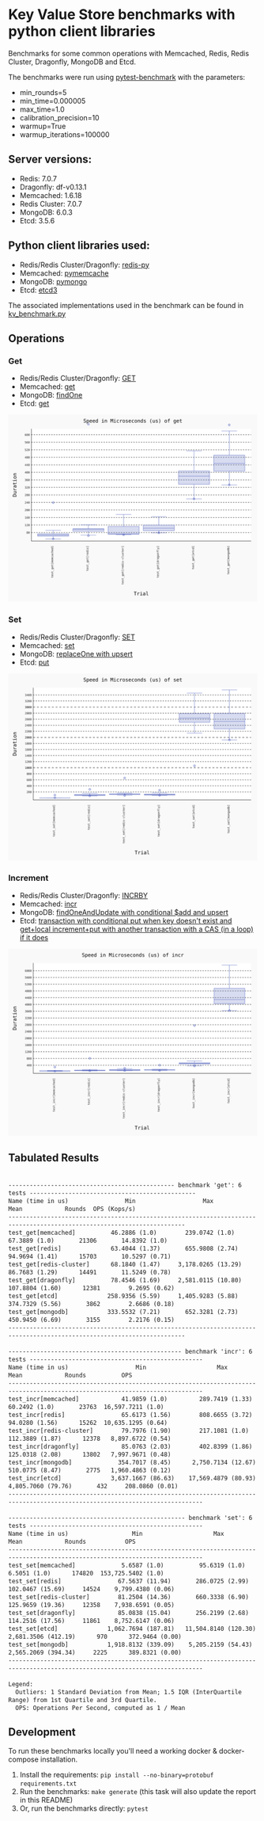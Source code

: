 # Key Value Store benchmarks with python client libraries

Benchmarks for some common operations with Memcached, Redis, Redis Cluster, Dragonfly, MongoDB and Etcd.

The benchmarks were run using [pytest-benchmark](https://pytest-benchmark.readthedocs.io/en/latest/) with the parameters:
- min_rounds=5
- min_time=0.000005
- max_time=1.0
- calibration_precision=10
- warmup=True
- warmup_iterations=100000

## Server versions:
- Redis: 7.0.7
- Dragonfly: df-v0.13.1
- Memcached: 1.6.18
- Redis Cluster: 7.0.7
- MongoDB: 6.0.3
- Etcd: 3.5.6


## Python client libraries used:
- Redis/Redis Cluster/Dragonfly: [redis-py](https://github.com/redis/redis-py)
- Memcached: [pymemcache](https://github.com/pinterest/pymemcache)
- MongoDB: [pymongo](https://github.com/mongodb/mongo-python-driver)
- Etcd: [etcd3](https://github.com/kragniz/python-etcd3)

The associated implementations used in the benchmark can be found in [kv_benchmark.py](./kv_benchmark.py)

## Operations

### Get
- Redis/Redis Cluster/Dragonfly: [GET](https://redis.io/commands/get/)
- Memcached: [get](https://github.com/memcached/memcached/wiki/Commands#get)
- MongoDB: [findOne](https://www.mongodb.com/docs/manual/reference/method/db.collection.findOne/)
- Etcd: [get](https://python-etcd3.readthedocs.io/en/latest/usage.html#etcd3.Etcd3Client.get)

![get](./results/benchmark-get.svg)

### Set
- Redis/Redis Cluster/Dragonfly: [SET](https://redis.io/commands/set/)
- Memcached: [set](https://github.com/memcached/memcached/wiki/Commands#set)
- MongoDB: [replaceOne with upsert](https://www.mongodb.com/docs/manual/reference/method/db.collection.replaceOne/)
- Etcd: [put](https://python-etcd3.readthedocs.io/en/latest/usage.html#etcd3.Etcd3Client.put)

![set](./results/benchmark-set.svg)

### Increment
- Redis/Redis Cluster/Dragonfly: [INCRBY](https://redis.io/commands/incrby/)
- Memcached: [incr](https://github.com/memcached/memcached/wiki/Commands#incrdecr)
- MongoDB: [findOneAndUpdate with conditional $add and upsert](https://www.mongodb.com/docs/manual/reference/method/db.collection.findOneAndUpdate/)
- Etcd: [transaction with conditional put when key doesn't exist and get+local increment+put with another transaction with a CAS (in a loop) if it does](https://python-etcd3.readthedocs.io/en/latest/usage.html#etcd3.Etcd3Client.transactionhttps://python-etcd3.readthedocs.io/en/latest/usage.html#etcd3.Etcd3Client.transactionhttps://python-etcd3.readthedocs.io/en/latest/usage.html#etcd3.Etcd3Client.transactionhttps://python-etcd3.readthedocs.io/en/latest/usage.html#etcd3.Etcd3Client.transactionhttps://python-etcd3.readthedocs.io/en/latest/usage.html#etcd3.Etcd3Client.transactionhttps://python-etcd3.readthedocs.io/en/latest/usage.html#etcd3.Etcd3Client.transactionhttps://python-etcd3.readthedocs.io/en/latest/usage.html#etcd3.Etcd3Client.transactionhttps://python-etcd3.readthedocs.io/en/latest/usage.html#etcd3.Etcd3Client.transactionhttps://python-etcd3.readthedocs.io/en/latest/usage.html#etcd3.Etcd3Client.transaction)

![incr](./results/benchmark-incr.svg)

## Tabulated Results

```

----------------------------------------------- benchmark 'get': 6 tests -----------------------------------------------
Name (time in us)                Min                   Max                Mean            Rounds  OPS (Kops/s)
------------------------------------------------------------------------------------------------------------------------
test_get[memcached]          46.2886 (1.0)        239.0742 (1.0)       67.3889 (1.0)       21306       14.8392 (1.0)
test_get[redis]              63.4044 (1.37)       655.9808 (2.74)      94.9694 (1.41)      15703       10.5297 (0.71)
test_get[redis-cluster]      68.1840 (1.47)     3,178.0265 (13.29)     86.7683 (1.29)      14491       11.5249 (0.78)
test_get[dragonfly]          78.4546 (1.69)     2,581.0115 (10.80)    107.8804 (1.60)      12381        9.2695 (0.62)
test_get[etcd]              258.9356 (5.59)     1,405.9283 (5.88)     374.7329 (5.56)       3862        2.6686 (0.18)
test_get[mongodb]           333.5532 (7.21)       652.3281 (2.73)     450.9450 (6.69)       3155        2.2176 (0.15)
------------------------------------------------------------------------------------------------------------------------

------------------------------------------------- benchmark 'incr': 6 tests -------------------------------------------------
Name (time in us)                   Min                    Max                  Mean            Rounds          OPS
-----------------------------------------------------------------------------------------------------------------------------
test_incr[memcached]            41.9859 (1.0)         289.7419 (1.33)        60.2492 (1.0)       23763  16,597.7211 (1.0)
test_incr[redis]                65.6173 (1.56)        808.6655 (3.72)        94.0280 (1.56)      15262  10,635.1295 (0.64)
test_incr[redis-cluster]        79.7976 (1.90)        217.1081 (1.0)        112.3889 (1.87)      12378   8,897.6722 (0.54)
test_incr[dragonfly]            85.0763 (2.03)        402.8399 (1.86)       125.0318 (2.08)      13802   7,997.9671 (0.48)
test_incr[mongodb]             354.7017 (8.45)      2,750.7134 (12.67)      510.0775 (8.47)       2775   1,960.4863 (0.12)
test_incr[etcd]              3,637.1667 (86.63)    17,569.4879 (80.93)    4,805.7060 (79.76)       432     208.0860 (0.01)
-----------------------------------------------------------------------------------------------------------------------------

-------------------------------------------------- benchmark 'set': 6 tests -------------------------------------------------
Name (time in us)                  Min                    Max                  Mean            Rounds           OPS
-----------------------------------------------------------------------------------------------------------------------------
test_set[memcached]             5.6587 (1.0)          95.6319 (1.0)          6.5051 (1.0)      174820  153,725.5402 (1.0)
test_set[redis]                67.5637 (11.94)       286.0725 (2.99)       102.0467 (15.69)     14524    9,799.4380 (0.06)
test_set[redis-cluster]        81.2504 (14.36)       660.3338 (6.90)       125.9659 (19.36)     12358    7,938.6591 (0.05)
test_set[dragonfly]            85.0838 (15.04)       256.2199 (2.68)       114.2516 (17.56)     11861    8,752.6147 (0.06)
test_set[etcd]              1,062.7694 (187.81)   11,504.8140 (120.30)   2,681.3506 (412.19)      970      372.9464 (0.00)
test_set[mongodb]           1,918.8132 (339.09)    5,205.2159 (54.43)    2,565.2069 (394.34)     2225      389.8321 (0.00)
-----------------------------------------------------------------------------------------------------------------------------

Legend:
  Outliers: 1 Standard Deviation from Mean; 1.5 IQR (InterQuartile Range) from 1st Quartile and 3rd Quartile.
  OPS: Operations Per Second, computed as 1 / Mean

```


## Development

To run these benchmarks locally you'll need a working docker & docker-compose installation.

1. Install the requirements: `pip install --no-binary=protobuf requirements.txt`
2. Run the benchmarks: `make generate` (this task will also update the report in this README)
3. Or, run the benchmarks directly: `pytest`
